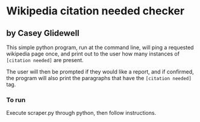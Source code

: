 # Wikipedia citation needed checker

## by Casey Glidewell

This simple python program, run at the command line, will ping a requested wikipedia page once, and print out to the user how many instances of `[citation needed]` are present.

The user will then be prompted if they would like a report, and if confirmed, the program will also print the paragraphs that have the `[citation needed]` tag.

### To run

Execute scraper.py through python, then follow instructions.
